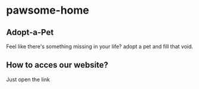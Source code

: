 # pawsome-home

## Adopt-a-Pet

Feel like there's something missing in your life? adopt a pet and fill that void.

## How to acces our website?

Just open the link <a href="https://652ec8d92260c34374f1ed14--idyllic-pudding-e25378.netlify.app/index.html"></a>
